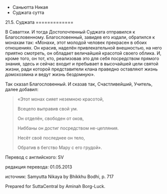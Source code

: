 









* Саньютта Никая
* Суджата сутта


21\.5\. Суджата
\=\=\=\=\=\=\=\=\=\=\=\=\=



В Саваттхи\. И тогда Достопочтенный Суджата отправился к Благословенному\. Благословенный, завидев его издали, обратился к монахам так: «Монахи, этот молодой человек прекрасен в обоих отношениях\. Он красив, наделён привлекательной внешностью, на него приятно смотреть, он обладает величайшей красотой своего облика\. И, кроме того, он тот, кто, реализовав это для себя посредством прямого знания, здесь и сейчас входит и пребывает в высочайшей цели святой жизни, ради которой представители клана праведно оставляют жизнь домохозяина и ведут жизнь бездомную»\.


Так сказал Благословенный\. И сказав так, Счастливейший, Учитель, далее добавил:



> «Этот монах сияет неземною красотой,  
> 
> Всецело выправив свой ум\.  
> 
> Он отделён, свободен от оков,  
> 
> Ниббаны он достиг посредством не\-цепляния\.  
> 
> Несёт своё последнее он тело,  
> 
> Обратив в бегство Мару с его грудой»\.



Перевод с английского: SV


редакция перевода: 01\.05\.2013


источник: Samyutta Nikaya by Bhikkhu Bodhi, p\. 717


Prepared for SuttaCentral by Aminah Borg\-Luck\.






